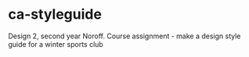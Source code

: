 # ca-styleguide
Design 2, second year Noroff. Course assignment - make a design style guide for a winter sports club
